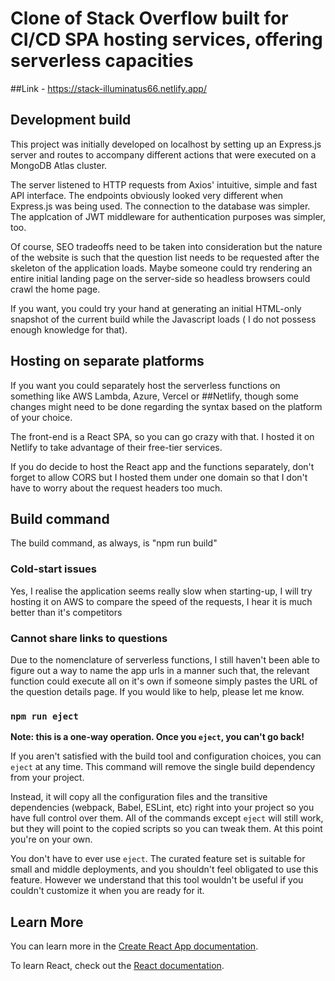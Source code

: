 # Clone of Stack Overflow built for CI/CD SPA hosting services, offering serverless capacities

##Link - https://stack-illuminatus66.netlify.app/

## Development build

This project was initially developed on localhost by setting up an Express.js server 
and routes to accompany different actions that were executed on a MongoDB Atlas cluster.

The server listened to HTTP requests from Axios' intuitive, simple and fast API interface.
The endpoints obviously looked very different when Express.js was being used.
The connection to the database was simpler. The applcation of JWT middleware for 
authentication purposes was simpler, too.

Of course, SEO tradeoffs need to be taken into consideration but the nature of the
website is such that the question list needs to be requested after the skeleton of
the application loads. Maybe someone could try rendering an entire initial landing page on 
the server-side so headless browsers could crawl the home page.

If you want, you could try your hand at generating an initial HTML-only snapshot of
the current build while the Javascript loads ( I do not possess enough knowledge for that). 


## Hosting on separate platforms

If you want you could separately host the serverless functions on something like 
AWS Lambda, Azure, Vercel or ##Netlify, though some changes might need to be done
regarding the syntax based on the platform of your choice.

The front-end is a React SPA, so you can go crazy with that. I hosted it on Netlify 
to take advantage of their free-tier services.

If you do decide to host the React app and the functions separately, don't forget to 
allow CORS but I hosted them under one domain so that I don't have to worry about the 
request headers too much.

## Build command

The build command, as always, is "npm run build"

### Cold-start issues

Yes, I realise the application seems really slow when starting-up, I will try hosting it 
on AWS to compare the speed of the requests, I hear it is much better than it's competitors

### Cannot share links to questions

Due to the nomenclature of serverless functions, I still haven't been able to figure out 
a way to name the app urls in a manner such that, the relevant function could execute all
on it's own if someone simply pastes the URL of the question details page. If you would like
to help, please let me know.

### `npm run eject`

**Note: this is a one-way operation. Once you `eject`, you can't go back!**

If you aren't satisfied with the build tool and configuration choices, you can `eject` at any time. This command will remove the single build dependency from your project.

Instead, it will copy all the configuration files and the transitive dependencies (webpack, Babel, ESLint, etc) right into your project so you have full control over them. All of the commands except `eject` will still work, but they will point to the copied scripts so you can tweak them. At this point you're on your own.

You don't have to ever use `eject`. The curated feature set is suitable for small and middle deployments, and you shouldn't feel obligated to use this feature. However we understand that this tool wouldn't be useful if you couldn't customize it when you are ready for it.

## Learn More

You can learn more in the [Create React App documentation](https://facebook.github.io/create-react-app/docs/getting-started).

To learn React, check out the [React documentation](https://react.dev/learn).
